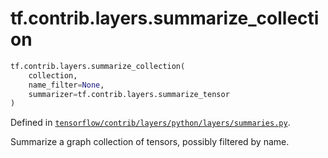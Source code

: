 <div itemscope itemtype="http://developers.google.com/ReferenceObject">
<meta itemprop="name" content="tf.contrib.layers.summarize_collection" />
<meta itemprop="path" content="Stable" />
</div>

# tf.contrib.layers.summarize_collection

``` python
tf.contrib.layers.summarize_collection(
    collection,
    name_filter=None,
    summarizer=tf.contrib.layers.summarize_tensor
)
```



Defined in [`tensorflow/contrib/layers/python/layers/summaries.py`](/code/stable/tensorflow/contrib/layers/python/layers/summaries.py).

Summarize a graph collection of tensors, possibly filtered by name.